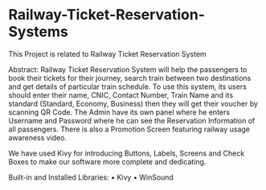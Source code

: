 # Railway-Ticket-Reservation-Systems
This Project is related to Railway Ticket Reservation System

Abstract:
Railway Ticket Reservation System will help the passengers to book their tickets for their journey, search train between two destinations and get details of particular train schedule. To use this system, its users should enter their name, CNIC, Contact Number, Train Name and its standard (Standard, Economy, Business) then they will get their voucher by scanning QR Code.
The Admin have its own panel where he enters Username and Password where he can see the Reservation Information of all passengers. 
There is also a Promotion Screen featuring railway usage awareness video.

We have used Kivy for introducing Buttons, Labels, Screens and Check Boxes to make our software more complete and dedicating.

Built-in and Installed Libraries:
•	Kivy
•	WinSound

